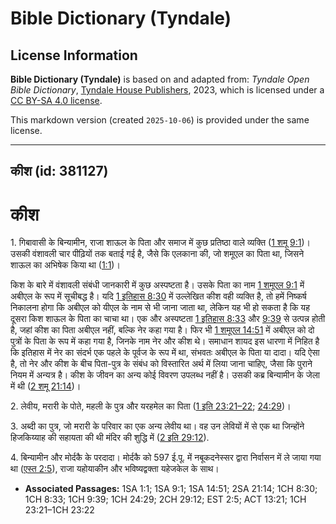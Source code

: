 # Bible Dictionary (Tyndale)

## License Information

**Bible Dictionary (Tyndale)** is based on and adapted from: _Tyndale Open Bible Dictionary_, [Tyndale House Publishers](https://tyndaleopenresources.com/), 2023, which is licensed under a [CC BY-SA 4.0 license](https://creativecommons.org/licenses/by-sa/4.0/legalcode.en).

This markdown version (created `2025-10-06`) is provided under the same license.



--------------------------------

## कीश (id: 381127)

कीश
===

1\. गिबावासी के बिन्यामीन, राजा शाऊल के पिता और समाज में कुछ प्रतिष्ठा वाले व्यक्ति ([1 शमू 9:1](https://ref.ly/1Sam9:1))। उसकी वंशावली चार पीढ़ियों तक बताई गई है, जैसे कि एलकाना की, जो शमूएल का पिता था, जिसने शाऊल का अभिषेक किया था ([1:1](https://ref.ly/1Sam1:1))।

किश के बारे में वंशावली संबंधी जानकारी में कुछ अस्पष्टता है। उसके पिता का नाम [1 शमूएल 9:1](https://ref.ly/1Sam9:1) में अबीएल के रूप में सूचीबद्ध है। यदि [1 इतिहास 8:30](https://ref.ly/1Chr8:30) में उल्लेखित कीश वही व्यक्ति है, तो हमें निष्कर्ष निकालना होगा कि अबीएल को यीएल के नाम से भी जाना जाता था, लेकिन यह भी हो सकता है कि यह दूसरा किश शाऊल के पिता का चाचा था। एक और अस्पष्टता [1 इतिहास 8:33](https://ref.ly/1Chr8:33) और [9:39](https://ref.ly/1Chr9:39) से उत्पन्न होती है, जहां कीश का पिता अबीएल नहीं, बल्कि नेर कहा गया है। फिर भी [1 शमूएल 14:51](https://ref.ly/1Sam14:51) में अबीएल को दो पुत्रों के पिता के रूप में कहा गया है, जिनके नाम नेर और कीश थे। समाधान शायद इस धारणा में निहित है कि इतिहास में नेर का संदर्भ एक पहले के पूर्वज के रूप में था, संभवतः अबीएल के पिता या दादा। यदि ऐसा है, तो नेर और कीश के बीच पिता\-पुत्र के संबंध को विस्तारित अर्थ में लिया जाना चाहिए, जैसा कि पुराने नियम में अन्यत्र है। कीश के जीवन का अन्य कोई विवरण उपलब्ध नहीं है। उसकी कब्र बिन्यामीन के जेला में थी ([2 शमू 21:14](https://ref.ly/2Sam21:14))।

2\. लेवीय, मरारी के पोते, महली के पुत्र और यरहमेल का पिता ([1 इति 23:21–22](https://ref.ly/1Chr23:21-1Chr23:22); [24:29](https://ref.ly/1Chr24:29))।

3\. अब्दी का पुत्र, जो मरारी के परिवार का एक अन्य लेवीय था। वह उन लेवियों में से एक था जिन्होंने हिजकिय्याह की सहायता की थी मंदिर की शुद्धि में ([2 इति 29:12](https://ref.ly/2Chr29:12)).

4\. बिन्यामीन और मोर्दकै के परदादा। मोर्दकै को 597 ई.पू. में नबूकदनेस्सर द्वारा निर्वासन में ले जाया गया था ([एस्त 2:5](https://ref.ly/Esth2:5)), राजा यहोयाकीन और भविष्यद्वक्ता यहेजकेल के साथ।

* **Associated Passages:** 1SA 1:1; 1SA 9:1; 1SA 14:51; 2SA 21:14; 1CH 8:30; 1CH 8:33; 1CH 9:39; 1CH 24:29; 2CH 29:12; EST 2:5; ACT 13:21; 1CH 23:21–1CH 23:22

